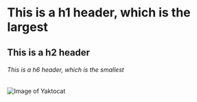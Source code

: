 # This is a h1 header, which is the largest #
## This is a h2 header ##
###### This is a h6 header, which is the smallest ######
![Image of Yaktocat](https://octodex.github.com/images/yactocat.png)
